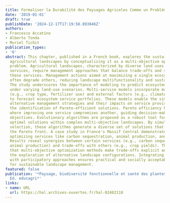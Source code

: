```yaml
---
title: Formaliser la Durabilité des Paysages Agricoles Comme un Problème Multi-objectif
date: '2019-01-01'
draft: true
publishDate: '2024-12-17T17:19:58.893846Z'
authors:
- Francesco Accatino
- Alberto Tonda
- Muriel Tichit
publication_types:
- '6'
abstract: This chapter, published in a French book, explores the sustainability of
  agricultural landscapes by conceptualizing it as a multi-objective optimization
  problem. Agricultural landscapes, characterized by diverse land uses and ecosystem
  services, require management approaches that balance trade-offs and synergies among
  these services. Management actions aimed at maximizing a single ecosystem service
  often degrade others, reducing landscape multifunctionality and sustainability.
  The study underscores the importance of modeling to predict ecosystem service outcomes
  under varying land-use scenarios. Multi-service models incorporate management variables
  (e.g., crop type, fertilizer use) and external factors (e.g., climate, market prices)
  to forecast ecosystem service portfolios. These models enable the simulation of
  alternative management strategies and their impacts on service provision, facilitating
  the identification of Pareto-efficient solutions. Pareto efficiency highlights trade-offs
  where improving one service compromises another, guiding decision-makers in prioritizing
  objectives. Evolutionary algorithms are proposed as a robust tool for identifying
  optimal solutions within complex multi-objective landscapes. By simulating natural
  selection, these algorithms generate a diverse set of solutions that approximate
  the Pareto front. A case study in France's Massif Central demonstrates the approach,
  optimizing services like carbon sequestration, animal production, and crop yields.
  Results reveal synergies between certain services (e.g., carbon sequestration and
  animal production) and trade-offs with others (e.g., crop yields). The study concludes
  that multi-objective optimization methods make trade-offs explicit and facilitate
  the exploration of alternative landscape configurations. Integrating these insights
  with participatory approaches ensures practical and socially acceptable solutions
  for sustainable landscape management.
featured: false
publication: '*Paysage, biodiversité fonctionnelle et santé des plantes, Ed. Quae,
  Ed. educagri*'
links:
- name: URL
  url: https://hal.archives-ouvertes.fr/hal-02482110
---
```


